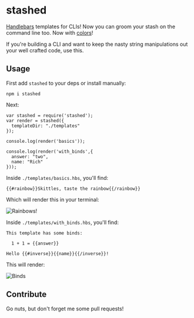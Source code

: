 # stashed

[Handlebars](handlebarsjs.com) templates for CLIs! Now you can groom your stash on the command line too. Now with [colors](https://npmjs.org/package/colors)!

If you're building a CLI and want to keep the nasty string manipulations out your well crafted code, use this.

## Usage

First add `stashed` to your deps or install manually:

    npm i stashed

Next:

    var stashed = require('stashed');
    var render = stashed({
      templateDir: "./templates"
    });

    console.log(render('basics'));

    console.log(render('with_binds',{
      answer: "two",
      name: "Rich"
    }));

Inside `./templates/basics.hbs`, you'll find:

    {{#rainbow}}Skittles, taste the rainbow{{/rainbow}}

Which will render this in your terminal:

![Rainbows!](http://f.cl.ly/items/1F1n1X191S2a1V0m3P3K/Screen%20Shot%202013-04-25%20at%2012.26.42%20AM.png)

Inside `./templates/with_binds.hbs`, you'll find:

    This template has some binds:

      1 + 1 = {{answer}}

    Hello {{#inverse}}{{name}}{{/inverse}}!

This will render:

![Binds](http://f.cl.ly/items/3R412c1O1R090p021J0R/Screen%20Shot%202013-04-25%20at%2012.31.08%20AM.png)

## Contribute

Go nuts, but don't forget me some pull requests!